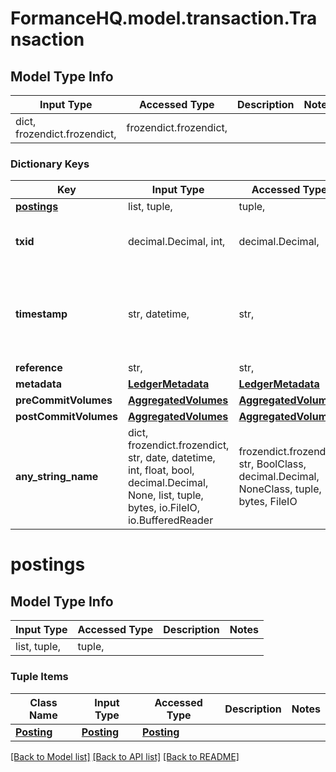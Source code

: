 # FormanceHQ.model.transaction.Transaction

## Model Type Info
Input Type | Accessed Type | Description | Notes
------------ | ------------- | ------------- | -------------
dict, frozendict.frozendict,  | frozendict.frozendict,  |  | 

### Dictionary Keys
Key | Input Type | Accessed Type | Description | Notes
------------ | ------------- | ------------- | ------------- | -------------
**[postings](#postings)** | list, tuple,  | tuple,  |  | 
**txid** | decimal.Decimal, int,  | decimal.Decimal,  |  | value must be a 64 bit integer
**timestamp** | str, datetime,  | str,  |  | value must conform to RFC-3339 date-time
**reference** | str,  | str,  |  | [optional] 
**metadata** | [**LedgerMetadata**](LedgerMetadata.md) | [**LedgerMetadata**](LedgerMetadata.md) |  | [optional] 
**preCommitVolumes** | [**AggregatedVolumes**](AggregatedVolumes.md) | [**AggregatedVolumes**](AggregatedVolumes.md) |  | [optional] 
**postCommitVolumes** | [**AggregatedVolumes**](AggregatedVolumes.md) | [**AggregatedVolumes**](AggregatedVolumes.md) |  | [optional] 
**any_string_name** | dict, frozendict.frozendict, str, date, datetime, int, float, bool, decimal.Decimal, None, list, tuple, bytes, io.FileIO, io.BufferedReader | frozendict.frozendict, str, BoolClass, decimal.Decimal, NoneClass, tuple, bytes, FileIO | any string name can be used but the value must be the correct type | [optional]

# postings

## Model Type Info
Input Type | Accessed Type | Description | Notes
------------ | ------------- | ------------- | -------------
list, tuple,  | tuple,  |  | 

### Tuple Items
Class Name | Input Type | Accessed Type | Description | Notes
------------- | ------------- | ------------- | ------------- | -------------
[**Posting**](Posting.md) | [**Posting**](Posting.md) | [**Posting**](Posting.md) |  | 

[[Back to Model list]](../../README.md#documentation-for-models) [[Back to API list]](../../README.md#documentation-for-api-endpoints) [[Back to README]](../../README.md)

